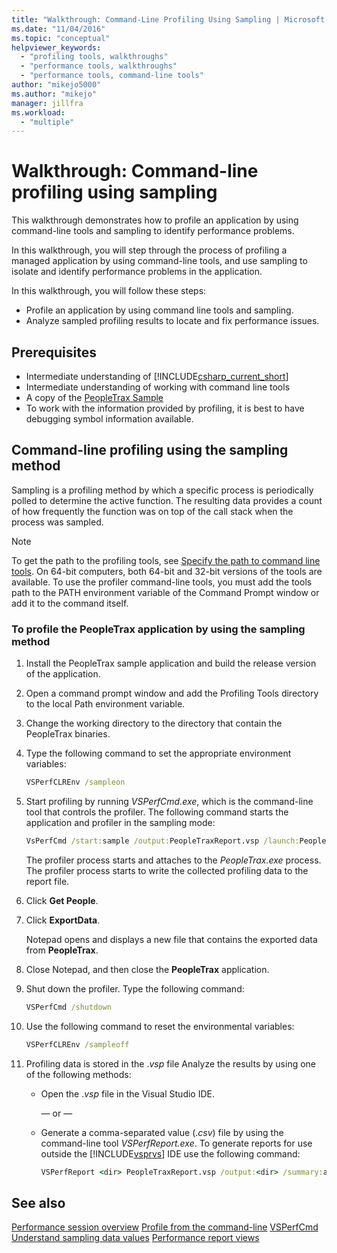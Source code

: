 ```yaml
---
title: "Walkthrough: Command-Line Profiling Using Sampling | Microsoft Docs"
ms.date: "11/04/2016"
ms.topic: "conceptual"
helpviewer_keywords:
  - "profiling tools, walkthroughs"
  - "performance tools, walkthroughs"
  - "performance tools, command-line tools"
author: "mikejo5000"
ms.author: "mikejo"
manager: jillfra
ms.workload:
  - "multiple"
---
```

# Walkthrough: Command-line profiling using sampling

This walkthrough demonstrates how to profile an application by using command-line tools and sampling to identify performance problems.

In this walkthrough, you will step through the process of profiling a managed application by using command-line tools, and use sampling to isolate and identify performance problems in the application.

In this walkthrough, you will follow these steps:

- Profile an application by using command line tools and sampling.
- Analyze sampled profiling results to locate and fix performance issues.

## Prerequisites

- Intermediate understanding of [!INCLUDE[csharp_current_short](../misc/includes/csharp_current_short_md.md)]
- Intermediate understanding of working with command line tools
- A copy of the [PeopleTrax Sample](/visualstudio/profiling/performance-explorer)
- To work with the information provided by profiling, it is best to have debugging symbol information available.

## Command-line profiling using the sampling method

Sampling is a profiling method by which a specific process is periodically polled to determine the active function. The resulting data provides a count of how frequently the function was on top of the call stack when the process was sampled.

> [!NOTE]
> To get the path to the profiling tools, see [Specify the path to command line tools](../profiling/specifying-the-path-to-profiling-tools-command-line-tools.md). On 64-bit computers, both 64-bit and 32-bit versions of the tools are available. To use the profiler command-line tools, you must add the tools path to the PATH environment variable of the Command Prompt window or add it to the command itself.

### To profile the PeopleTrax application by using the sampling method

1. Install the PeopleTrax sample application and build the release version of the application.

2. Open a command prompt window and add the Profiling Tools directory to the local Path environment variable.

3. Change the working directory to the directory that contain the PeopleTrax binaries.

4. Type the following command to set the appropriate environment variables:

    ```cmd
    VSPerfCLREnv /sampleon
    ```

5. Start profiling by running *VSPerfCmd.exe*, which is the command-line tool that controls the profiler. The following command starts the application and profiler in the sampling mode:

    ```cmd
    VsPerfCmd /start:sample /output:PeopleTraxReport.vsp /launch:PeopleTrax.exe
    ```

     The profiler process starts and attaches to the *PeopleTrax.exe* process. The profiler process starts to write the collected profiling data to the report file.

6. Click **Get People**.

7. Click **ExportData**.

     Notepad opens and displays a new file that contains the exported data from **PeopleTrax**.

8. Close Notepad, and then close the **PeopleTrax** application.

9. Shut down the profiler. Type the following command:

    ```cmd
    VSPerfCmd /shutdown
    ```

10. Use the following command to reset the environmental variables:

    ```cmd
    VSPerfCLREnv /sampleoff
    ```

11. Profiling data is stored in the .*vsp* file Analyze the results by using one of the following methods:

    - Open the .*vsp* file in the Visual Studio IDE.

         — or —

    - Generate a comma-separated value (.*csv*) file by using the command-line tool *VSPerfReport.exe*. To generate reports for use outside the [!INCLUDE[vsprvs](../code-quality/includes/vsprvs_md.md)] IDE use the following command:

        ```cmd
        VSPerfReport <dir> PeopleTraxReport.vsp /output:<dir> /summary:all
        ```

## See also

[Performance session overview](../profiling/performance-session-overview.md)
[Profile from the command-line](../profiling/using-the-profiling-tools-from-the-command-line.md)
[VSPerfCmd](../profiling/vsperfcmd.md)
[Understand sampling data values](../profiling/understanding-sampling-data-values.md)
[Performance report views](../profiling/performance-report-views.md)